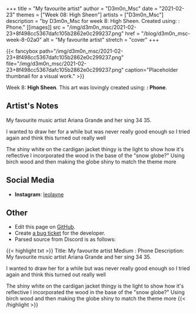 +++
title =       "My favourite artist"
author =      "D3m0n_Msc"
date =        "2021-02-23"
themes =      ["Week 08: High Sheen"]
artists =     ["D3m0n_Msc"]
description = "by D3m0n_Msc for week 8: High Sheen. Created using: : Phone."
[[images]]
              src = "/img/d3m0n_msc/2021-02-23+8f498cc5367dafc105b2862e0c299237.png"
              href = "/blog/d3m0n_msc-week-8-02a0"
              alt = "My favourite artist"
              stretch = "cover"
+++


{{< fancybox path="/img/d3m0n_msc/2021-02-23+8f498cc5367dafc105b2862e0c299237.png" file="/img/d3m0n_msc/2021-02-23+8f498cc5367dafc105b2862e0c299237.png" caption="Placeholder thumbnail for a visual work." >}}


Week 8: **High Sheen**. This art was lovingly created using: **: Phone**.

## Artist's Notes

My favourite music artist Ariana Grande and her sing 34 35.

I wanted to draw her for a while but was never really good enough so I tried again and think this turned out really well

The shiny white on the cardigan jacket thingy is the light to show how it's reflective 
I incorporated the wood in the base of the "snow globe?" Using birch wood and then making the globe shiny to match the theme more

## Social Media

- **Instagram**: <a href='https://instagram.com/leolayne' target='_blank'>leolayne</a>


## Other

- Edit this page on [GitHub](https://github.com/teaminkling/web-refresh/edit/main/content/blog/d3m0n_msc-week-8-02a0.md).
- Create [a bug ticket](https://github.com/teaminkling/web-refresh/issues/new?assignees=&labels=bug&template=problem-report.md&title=) for the developer.
- Parsed source from Discord is as follows:

{{< highlight txt >}}
Title: My favourite artist
Medium : Phone
Description: My favourite music artist Ariana Grande and her sing 34 35.

I wanted to draw her for a while but was never really good enough so I tried again and think this turned out really well

The shiny white on the cardigan jacket thingy is the light to show how it's reflective 
I incorporated the wood in the base of the "snow globe?" Using birch wood and then making the globe shiny to match the theme more
{{< /highlight >}}